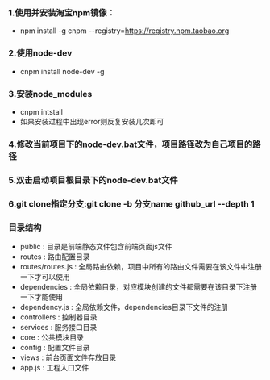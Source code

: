 ﻿### 1.使用并安装淘宝npm镜像：
+ npm install -g cnpm --registry=https://registry.npm.taobao.org

### 2.使用node-dev
+ cnpm install node-dev -g

### 3.安装node_modules
+ cnpm intstall 
+ 如果安装过程中出现error则反复安装几次即可

### 4.修改当前项目下的node-dev.bat文件，项目路径改为自己项目的路径

### 5.双击启动项目根目录下的node-dev.bat文件

### 6.git clone指定分支:git clone -b 分支name github_url --depth 1

### 目录结构
+ public : 目录是前端静态文件包含前端页面js文件
+ routes : 路由配置目录
+ routes/routes.js : 全局路由依赖，项目中所有的路由文件需要在该文件中注册一下才可以使用
+ dependencies : 全局依赖目录，对应模块创建的文件都需要在该目录下注册一下才能使用
+ dependency.js : 全局依赖文件，dependencies目录下文件的注册
+ controllers : 控制器目录
+ services : 服务接口目录
+ core : 公共模块目录
+ config : 配置文件目录
+ views : 前台页面文件存放目录
+ app.js : 工程入口文件

